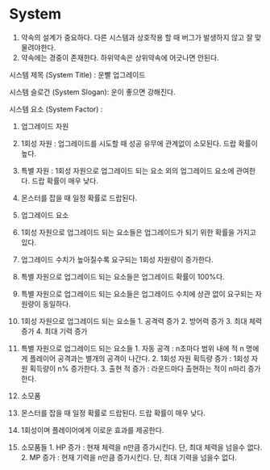 # System

1. 약속의 설계가 중요하다. 다른 시스템과 상호작용 할 때 버그가 발생하지 않고 잘 맞물려야한다.
2. 약속에는 경중이 존재한다. 하위약속은 상위약속에 어긋나면 안된다.

시스템 제목 (System Title) : 운빨 업그레이드

시스템 슬로건 (System Slogan): 운이 좋으면 강해진다.

시스템 요소 (System Factor) : 
1. 업그레이드 자원
  1. 1회성 자원 : 업그레이드를 시도할 때 성공 유무에 관계없이 소모된다. 드랍 확률이 높다.
  2. 특별 자원 : 1회성 자원으로 업그레이드 되는 요소 외의 업그레이드 요소에 관여한다. 드랍 확률이 매우 낮다.
  3. 몬스터를 잡을 때 일정 확률로 드랍된다.

2. 업그레이드 요소
  1. 1회성 자원으로 업그레이드 되는 요소들은 업그레이드가 되기 위한 확률을 가지고 있다.
  2. 업그레이드 수치가 높아질수록 요구되는 1회성 자원량이 증가한다.
  3. 특별 자원으로 업그레이드 되는 요소들은 업그레이드 확률이 100%다.
  4. 특별 자원으로 업그레이드 되는 요소들은 업그레이드 수치에 상관 없이 요구되는 자원량이 동일하다.
  5. 1회성 자원으로 업그레이드 되는 요소들
    1. 공격력 증가
    2. 방어력 증가
    3. 최대 체력 증가
    4. 최대 기력 증가
  6. 특별 자원으로 업그레이드 되는 요소들
    1. 자동 공격 :               n초마다 범위 내에 적 n 명에게 플레이어 공격과는 별개의 공격이 나간다.
    2. 1회성 자원 획득량 증가 :   1회성 자원 획득량이 n% 증가한다.
    3. 출현 적 증가 :            라운드마다 출현하는 적이 n마리 증가한다.

3. 소모품
  1. 몬스터를 잡을 때 일정 확률로 드랍된다. 드랍 확률이 매우 낮다.
  2. 1회성이며 플레이어에게 이로운 효과를 제공한다.
  3. 소모품들
    1. HP 증가 : 현재 체력을 n만큼 증가시킨다. 단, 최대 체력을 넘을수 없다.
    2. MP 증가 : 현재 기력을 n만큼 증가시킨다. 단, 최대 기력을 넘을수 없다.

